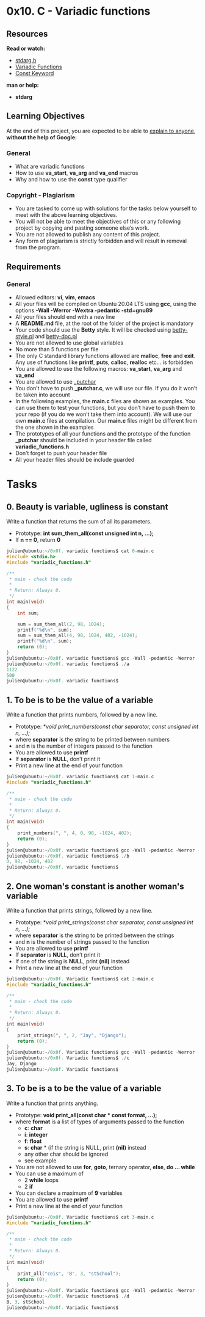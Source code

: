 # 0x10. C - Variadic functions

## Resources
**Read or watch:**
* [stdarg.h](https://en.wikipedia.org/wiki/Stdarg.h)
* [Variadic Functions](https://www.gnu.org/software/libc/manual/html_node/Variadic-Functions.html)
* [Const Keyword](https://www.youtube.com/watch?v=1W4oyuOdXv8)

**man or help:**
* **stdarg**

## Learning Objectives
At the end of this project, you are expected to be able to [explain to anyone](https://fs.blog/feynman-learning-technique/), **without the help of Google:**

### General
* What are variadic functions
* How to use **va_start**, **va_arg** and **va_end** macros
* Why and how to use the **const** type qualifier

### Copyright - Plagiarism
* You are tasked to come up with solutions for the tasks below yourself to meet with the above learning objectives.
* You will not be able to meet the objectives of this or any following project by copying and pasting someone else’s work.
* You are not allowed to publish any content of this project.
* Any form of plagiarism is strictly forbidden and will result in removal from the program.

## Requirements
### General
* Allowed editors: **vi**, **vim**, **emacs**
* All your files will be compiled on Ubuntu 20.04 LTS using **gcc**, using the options **-Wall -Werror -Wextra -pedantic -std=gnu89**
* All your files should end with a new line
* A **README.md** file, at the root of the folder of the project is mandatory
* Your code should use the **Betty** style. It will be checked using [betty-style.pl](https://github.com/holbertonschool/Betty/blob/master/betty-style.pl) and [betty-doc.pl](https://github.com/holbertonschool/Betty/blob/master/betty-doc.pl)
* You are not allowed to use global variables
* No more than 5 functions per file
* The only C standard library functions allowed are **malloc**, **free** and **exit**. Any use of functions like **printf**, **puts**, **calloc**, **realloc** etc… is forbidden
* You are allowed to use the following macros: **va_start**, **va_arg** and **va_end**
* You are allowed to use [_putchar](https://github.com/holbertonschool/_putchar.c/blob/master/_putchar.c)
* You don’t have to push **_putchar.c**, we will use our file. If you do it won’t be taken into account
* In the following examples, the **main.c** files are shown as examples. You can use them to test your functions, but you don’t have to push them to your repo (if you do we won’t take them into account). We will use our own **main.c** files at compilation. Our **main.c** files might be different from the one shown in the examples
* The prototypes of all your functions and the prototype of the function **_putchar** should be included in your header file called **variadic_functions.h**
* Don’t forget to push your header file
* All your header files should be include guarded


# Tasks

## 0. Beauty is variable, ugliness is constant
Write a function that returns the sum of all its parameters.
* Prototype: **int sum_them_all(const unsigned int n, ...);**
* If **n == 0**, return **0**

```c
julien@ubuntu:~/0x0f. variadic functions$ cat 0-main.c
#include <stdio.h>
#include "variadic_functions.h"

/**
 * main - check the code
 *
 * Return: Always 0.
 */
int main(void)
{
    int sum;

    sum = sum_them_all(2, 98, 1024);
    printf("%d\n", sum);
    sum = sum_them_all(4, 98, 1024, 402, -1024);
    printf("%d\n", sum);    
    return (0);
}
julien@ubuntu:~/0x0f. variadic functions$ gcc -Wall -pedantic -Werror -Wextra -std=gnu89 0-main.c 0-sum_them_all.c -o a
julien@ubuntu:~/0x0f. variadic functions$ ./a 
1122
500
julien@ubuntu:~/0x0f. variadic functions$ 
```

## 1. To be is to be the value of a variable
Write a function that prints numbers, followed by a new line.
* Prototype: **void print_numbers(const char *separator, const unsigned int n, ...);**
* where **separator** is the string to be printed between numbers
* and **n** is the number of integers passed to the function
* You are allowed to use **printf**
* If **separator** is **NULL**, don’t print it
* Print a new line at the end of your function

```c
julien@ubuntu:~/0x0f. variadic functions$ cat 1-main.c
#include "variadic_functions.h"

/**
 * main - check the code
 *
 * Return: Always 0.
 */
int main(void)
{
    print_numbers(", ", 4, 0, 98, -1024, 402);
    return (0);
}
julien@ubuntu:~/0x0f. variadic functions$ gcc -Wall -pedantic -Werror -Wextra -std=gnu89 1-main.c 1-print_numbers.c -o b
julien@ubuntu:~/0x0f. variadic functions$ ./b
0, 98, -1024, 402
julien@ubuntu:~/0x0f. variadic functions$ 
```

## 2. One woman's constant is another woman's variable
Write a function that prints strings, followed by a new line.
* Prototype: **void print_strings(const char *separator, const unsigned int n, ...);**
* where **separator** is the string to be printed between the strings
* and **n** is the number of strings passed to the function
* You are allowed to use **printf**
* If **separator** is **NULL**, don’t print it
* If one of the string is **NULL**, print **(nil)** instead
* Print a new line at the end of your function

```c
julien@ubuntu:~/0x0f. Variadic functions$ cat 2-main.c
#include "variadic_functions.h"

/**
 * main - check the code
 *
 * Return: Always 0.
 */
int main(void)
{
    print_strings(", ", 2, "Jay", "Django");
    return (0);
}
julien@ubuntu:~/0x0f. Variadic functions$ gcc -Wall -pedantic -Werror -Wextra -std=gnu89 2-main.c 2-print_strings.c -o c
julien@ubuntu:~/0x0f. Variadic functions$ ./c 
Jay, Django
julien@ubuntu:~/0x0f. Variadic functions$ 
```

## 3. To be is a to be the value of a variable
Write a function that prints anything.
* Prototype: **void print_all(const char * const format, ...);**
* where **format** is a list of types of arguments passed to the function
  * **c**: **char**
  * **i**: **integer**
  * **f**: **float**
  * **s**: **char** * (if the string is NULL, print **(nil)** instead
  * any other char should be ignored
  * see example
* You are not allowed to use **for**, **goto**, ternary operator, **else**, **do ... while**
* You can use a maximum of
  * 2 **while** loops
  * 2 **if**
* You can declare a maximum of **9** variables
* You are allowed to use **printf**
* Print a new line at the end of your function

```c
julien@ubuntu:~/0x0f. Variadic functions$ cat 3-main.c
#include "variadic_functions.h"

/**
 * main - check the code
 *
 * Return: Always 0.
 */
int main(void)
{
    print_all("ceis", 'B', 3, "stSchool");
    return (0);
}
julien@ubuntu:~/0x0f. Variadic functions$ gcc -Wall -pedantic -Werror -Wextra -std=gnu89 3-main.c 3-print_all.c -o d
julien@ubuntu:~/0x0f. Variadic functions$ ./d 
B, 3, stSchool
julien@ubuntu:~/0x0f. Variadic functions$ 
```
